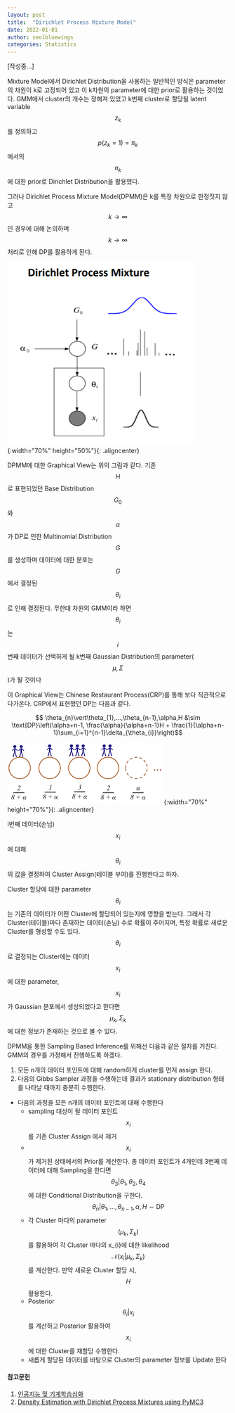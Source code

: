 ```yaml
---
layout: post
title:  "Dirichlet Process Mixture Model"
date: 2022-01-01
author: seolbluewings
categories: Statistics
---
```


[작성중...]

Mixture Model에서 Dirichlet Distribution을 사용하는 일반적인 방식은 parameter의 차원이 k로 고정되어 있고 이 k차원의 parameter에 대한 prior로 활용하는 것이었다. GMM에서 cluster의 개수는 정해져 있었고 k번째 cluster로 할당될 latent variable $$z_{k}$$를 정의하고 $$p(z_{k}=1) = \pi_{k}$$ 에서의 $$\pi_{k}$$에 대한 prior로 Dirichlet Distribution을 활용했다.

그러나 Dirichlet Process Mixture Model(DPMM)은 k를 특정 차원으로 한정짓지 않고 $$k \to \infty$$ 인 경우에 대해 논의하며 $$k \to \infty$$ 처리로 인해 DP를 활용하게 된다.

![DPMM](https://github.com/seolbluewings/seolbluewings.github.io/blob/master/assets/DP4.PNG?raw=true){:width="70%" height="50%"}{: .aligncenter}

DPMM에 대한 Graphical View는 위의 그림과 같다. 기존 $$H$$로 표현되었던 Base Distribution $$G_{0}$$ 와 $$\alpha$$가 DP로 인한 Multinomial Distribution $$G$$를 생성하며 데이터에 대한 분포는 $$G$$에서 결정된 $$\theta_{i}$$로 인해 결정된다. 무한대 차원의 GMM이라 하면 $$\theta_{i}$$는 $$i$$번째 데이터가 선택하게 될 k번째 Gaussian Distribution의 parameter($$\mu,\Sigma$$)가 될 것이다

이 Graphical View는 Chinese Restaurant Process(CRP)를 통해 보다 직관적으로 다가온다. CRP에서 표현했던 DP는 다음과 같다.

$$
\theta_{n}\vert\theta_{1},...,\theta_{n-1},\alpha,H &\sim \text{DP}\left(\alpha+n-1, \frac{\alpha}{\alpha+n-1}H + \frac{1}{\alpha+n-1}\sum_{i=1}^{n-1}\delta_{\theta_{i}}\right)$$

![DPMM](https://github.com/seolbluewings/seolbluewings.github.io/blob/master/assets/DP3.png?raw=true){:width="70%" height="70%"}{: .aligncenter}

i번째 데이터(손님) $$x_{i}$$에 대해 $$\theta_{i}$$의 값을 결정하여 Cluster Assign(테이블 부여)를 진행한다고 하자.

Cluster 할당에 대한 parameter $$\theta_{i}$$ 는 기존의 데이터가 어떤 Cluster에 할당되어 있는지에 영향을 받는다. 그래서 각 Cluster(테이블)마다 존재하는 데이터(손님) 수로 확률이 주어지며, 특정 확률로 새로운 Cluster를 형성할 수도 있다. $$\theta_{i}$$ 로 결정되는 Cluster에는 데이터 $$x_{i}$$에 대한 parameter, $$x_{i}$$가 Gaussian 분포에서 생성되었다고 한다면 $$\mu_{k},\Sigma_{k}$$ 에 대한 정보가 존재하는 것으로 볼 수 있다.

DPMM을 통한 Sampling Based Inference를 위해선 다음과 같은 절차를 거친다. GMM의 경우를 가정해서 진행하도록 하겠다.

1. 모든 n개의 데이터 포인트에 대해 random하게 cluster를 먼저 assign 한다.
2. 다음의 Gibbs Sampler 과정을 수행하는데 결과가 stationary distribution 형태를 나타날 때까지 충분히 수행한다.
- 다음의 과정을 모든 n개의 데이터 포인트에 대해 수행한다
	- sampling 대상이 될 데이터 포인트 $$x_{i}$$ 를 기존 Cluster Assign 에서 제거
	- $$x_{i}$$가 제거된 상태에서의 Prior를 계산한다. 총 데이터 포인트가 4개인데 3번째 데이터에 대해 Sampling을 한다면 $$\theta_{3}\vert\theta_{1},\theta_{2},\theta_{4}$$ 에 대한 Conditional Distribution을 구한다.
	$$ \theta_{n}\vert\theta_{1},...,\theta_{n-1},\alpha,H \sim \text{DP} $$
	- 각 Cluster 마다의 parameter $$(\mu_{k},\Sigma_{k})$$를 활용하여 각 Cluster 마다의 x_{i}에 대한 likelihood $$\mathcal{N}(x_{i}\vert \mu_{k},\Sigma_{k}) $$를 계산한다. 만약 새로운 Cluster 할당 시, $$H$$ 활용한다.
	- Posterior $$\theta_{i}\vert x_{i}$$를 계산하고 Posterior 활용하여 $$x_{i}$$에 대한 Cluster를 재할당 수행한다.
	- 새롭게 할당된 데이터를 바탕으로 Cluster의 parameter 정보를 Update 한다



#### 참고문헌

1. [인공지능 및 기계학습심화](https://www.edwith.org/aiml-adv/joinLectures/14705)
2. [Density Estimation with Dirichlet Process Mixtures using PyMC3](https://austinrochford.com/posts/2016-02-25-density-estimation-dpm.html)